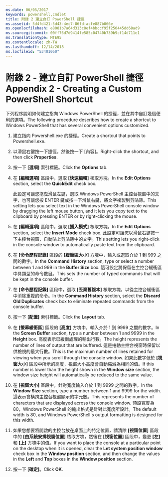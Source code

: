 ```yaml
---
ms.date: 06/05/2017
keywords: powershell,cmdlet
title: 附錄 2 建立自訂 PowerShell 捷徑
ms.assetid: 5d4fd421-5d43-4ec7-86fd-acfe887b066e
ms.openlocfilehash: e8081b7a64d313c8ef4bbccf95f250445dd68ad9
ms.sourcegitcommit: 00ff76d7d9414fe585c04740b739b9cf14d711e1
ms.translationtype: MTE95
ms.contentlocale: zh-TW
ms.lasthandoff: 12/14/2018
ms.locfileid: "53401060"
---
```

# <a name="appendix-2---creating-a-custom-powershell-shortcut"></a><span data-ttu-id="e572e-103">附錄 2 - 建立自訂 PowerShell 捷徑</span><span class="sxs-lookup"><span data-stu-id="e572e-103">Appendix 2 - Creating a Custom PowerShell Shortcut</span></span>

<span data-ttu-id="e572e-104">下列程序說明如何建立指向 Windows PowerShell 的捷徑，並在其中自訂幾個便利的選項。</span><span class="sxs-lookup"><span data-stu-id="e572e-104">The following procedure describes how to create a shortcut to Windows PowerShell that has several convenient options customized.</span></span>

1. <span data-ttu-id="e572e-105">建立指向 Powershell.exe 的捷徑。</span><span class="sxs-lookup"><span data-stu-id="e572e-105">Create a shortcut that points to Powershell.exe.</span></span>

2. <span data-ttu-id="e572e-106">以滑鼠右鍵按一下捷徑，然後按一下 [內容]。</span><span class="sxs-lookup"><span data-stu-id="e572e-106">Right-click the shortcut, and then click **Properties**.</span></span>

3. <span data-ttu-id="e572e-107">按一下 **[選項]** 索引標籤。</span><span class="sxs-lookup"><span data-stu-id="e572e-107">Click the **Options** tab.</span></span>

4. <span data-ttu-id="e572e-108">在 **[編輯選項]** 區段中，選取 **[快速編輯]** 核取方塊。</span><span class="sxs-lookup"><span data-stu-id="e572e-108">In the **Edit Options** section, select the **QuickEdit** check box.</span></span>

    <span data-ttu-id="e572e-109">此設定可讓您拖曳滑鼠左鍵，選取 Windows PowerShell 主控台視窗中的文字，也可讓您按 ENTER 鍵或按一下滑鼠右鍵，將文字複製到剪貼簿。</span><span class="sxs-lookup"><span data-stu-id="e572e-109">This setting lets you select text in the Windows PowerShell console window by dragging the left mouse button, and it lets you copy text to the clipboard by pressing ENTER or by right-clicking the mouse.</span></span>

5. <span data-ttu-id="e572e-110">在 **[編輯選項]** 區段中，選取 **[插入模式]** 核取方塊。</span><span class="sxs-lookup"><span data-stu-id="e572e-110">In the **Edit Options** section, select the **Insert Mode** check box.</span></span> <span data-ttu-id="e572e-111">此設定可讓您以滑鼠右鍵按一下主控台視窗，自動貼上剪貼簿中的文字。</span><span class="sxs-lookup"><span data-stu-id="e572e-111">This setting lets you right-click in the console window to automatically paste text from the clipboard.</span></span>

6. <span data-ttu-id="e572e-112">在 **[命令歷程記錄]** 區段的 **[緩衝區大小]** 方塊中，輸入或選取介於 1 到 999 之間的數字。</span><span class="sxs-lookup"><span data-stu-id="e572e-112">In the **Command History** section, type or select a number between 1 and 999 in the **Buffer Size** box.</span></span> <span data-ttu-id="e572e-113">這可設定將保留在主控台緩衝區中具類型的命令數目。</span><span class="sxs-lookup"><span data-stu-id="e572e-113">This sets the number of typed commands that will be kept in the console buffer.</span></span>

7. <span data-ttu-id="e572e-114">在 **[命令歷程記錄]** 區段中，選取 **[丟棄舊複本]** 核取方塊，以從主控台緩衝區中消除重複的命令。</span><span class="sxs-lookup"><span data-stu-id="e572e-114">In the **Command History** section, select the **Discard Old Duplicates** check box to eliminate repeated commands from the console buffer.</span></span>

8. <span data-ttu-id="e572e-115">按一下 **[配置]** 索引標籤。</span><span class="sxs-lookup"><span data-stu-id="e572e-115">Click the **Layout** tab.</span></span>

9. <span data-ttu-id="e572e-116">在 **[螢幕緩衝區]** 區段的 **[高度]** 方塊中，輸入介於 1 到 9999 之間的數字。</span><span class="sxs-lookup"><span data-stu-id="e572e-116">In the **Screen Buffer** section, type a number between 1 and 9999 in the **Height** box.</span></span> <span data-ttu-id="e572e-117">高度表示已緩衝處理的輸出行數。</span><span class="sxs-lookup"><span data-stu-id="e572e-117">The height represents the number of lines of output that are buffered.</span></span> <span data-ttu-id="e572e-118">這是捲動主控台視窗時保留以供檢視的最大行數。</span><span class="sxs-lookup"><span data-stu-id="e572e-118">This is the maximum number of lines retained for viewing when you scroll through the console window.</span></span> <span data-ttu-id="e572e-119">如果此數字低於 **[視窗大小]** 區段中所示的高度，視窗大小高度會自動縮減為相同的值。</span><span class="sxs-lookup"><span data-stu-id="e572e-119">If this number is lower than the height shown in the **Window size** section, the window size height will automatically be reduced to the same value.</span></span>

10. <span data-ttu-id="e572e-120">在 **[視窗大小]** 區段中，針對寬度輸入介於 1 到 9999 之間的數字。</span><span class="sxs-lookup"><span data-stu-id="e572e-120">In the **Window Size** section, type a number between 1 and 9999 for the width.</span></span> <span data-ttu-id="e572e-121">這表示會橫跨主控台視窗顯示的字元數。</span><span class="sxs-lookup"><span data-stu-id="e572e-121">This represents the number of characters that are displayed across the console window.</span></span> <span data-ttu-id="e572e-122">預設寬度為 80，Windows PowerShell 的輸出格式是針對此寬度所設計。</span><span class="sxs-lookup"><span data-stu-id="e572e-122">The default width is 80, and Windows PowerShell's output formatting is designed for this width.</span></span>

11. <span data-ttu-id="e572e-123">如果您想要將開啟的主控台放在桌面上的特定位置，請清除 **[視窗位置]** 區段中的 **[由系統安排視窗位置]** 核取方塊，然後在 **[視窗位置]** 區段中，變更 **[左]** 和 **[上]** 方塊中的值。</span><span class="sxs-lookup"><span data-stu-id="e572e-123">If you want to place the console at a particular point on the desktop when it is opened, clear the **Let system position window** check box in the **Window position** section, and then change the values in the **Left** and **Top** boxes in the **Window position** section.</span></span>

12. <span data-ttu-id="e572e-124">按一下 **[確定]**。</span><span class="sxs-lookup"><span data-stu-id="e572e-124">Click **OK**.</span></span>